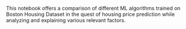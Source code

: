 This notebook offers a comparison of different ML algorithms trained on Boston Housing Dataset in the quest of housing price prediction while analyzing and explaining various relevant factors.
